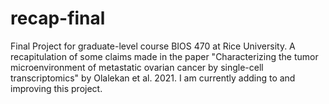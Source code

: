 # recap-final
Final Project for graduate-level course BIOS 470 at Rice University. A recapitulation of some claims made in the paper "Characterizing the tumor microenvironment of metastatic ovarian cancer by single-cell transcriptomics" by Olalekan et al. 2021. I am currently adding to and improving this project.
